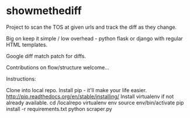 # showmethediff
Project to scan the TOS at given urls and track the diff as they change. 

Big on keep it simple / low overhead - python flask or django with regular HTML templates. 


Google diff match patch for diffs.

Contributions on flow/structure welcome...
  
Instructions:

Clone into local repo.
Install pip - it'll make your life easier. http://pip.readthedocs.org/en/stable/installing/
Install virtualenv if not already available.
cd /localrepo
virtualenv env
source env/bin/activate
pip install -r requirements.txt
python scraper.py 
